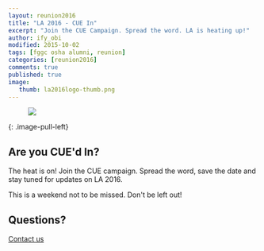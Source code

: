```yaml
---
layout: reunion2016
title: "LA 2016 - CUE In"
excerpt: "Join the CUE Campaign. Spread the word. LA is heating up!"
author: ify_obi
modified: 2015-10-02
tags: [fggc osha alumni, reunion]
categories: [reunion2016]
comments: true
published: true
image: 
   thumb: la2016logo-thumb.png
---
```

<figure>
	<a href="{{ site.url }}/images/reunionposter-multifinal.jpg"><img src="{{ site.url }}/images/reunionposter-multifinal.jpg"></a>
</figure>
{: .image-pull-left}

## Are you CUE'd In?
The heat is on! Join the CUE campaign. Spread the word, save the date and stay tuned for updates on LA 2016. 

This is a weekend not to be missed. Don't be left out!

## Questions? 
[Contact us](mailto:la2016@fggconitsha.com)
